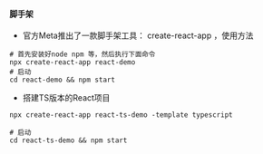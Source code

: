 #### 脚手架

- 官方Meta推出了一款脚手架工具： create-react-app ，使用方法

```shell
# 首先安装好node npm 等，然后执行下面命令
npx create-react-app react-demo
# 启动
cd react-demo && npm start
```

- 搭建TS版本的React项目
```shell
npx create-react-app react-ts-demo -template typescript

# 启动
cd react-ts-demo && npm start

```